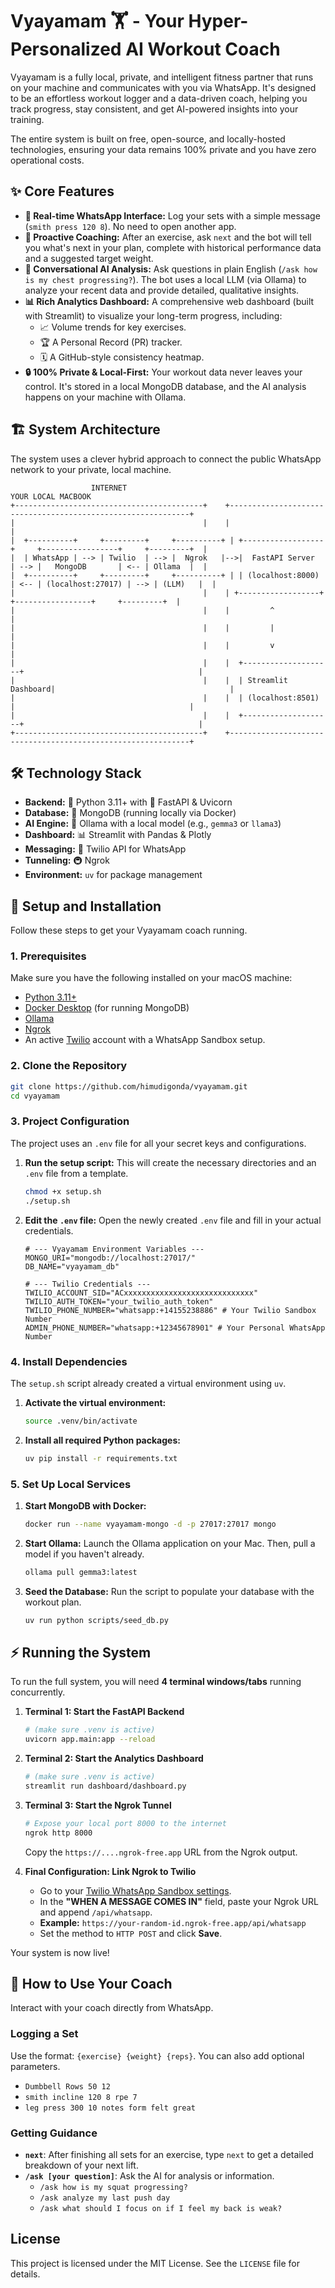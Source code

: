 # Vyayamam 🏋️ - Your Hyper-Personalized AI Workout Coach

Vyayamam is a fully local, private, and intelligent fitness partner that runs on your machine and communicates with you via WhatsApp. It's designed to be an effortless workout logger and a data-driven coach, helping you track progress, stay consistent, and get AI-powered insights into your training.

The entire system is built on free, open-source, and locally-hosted technologies, ensuring your data remains 100% private and you have zero operational costs.

## ✨ Core Features

*   **📱 Real-time WhatsApp Interface:** Log your sets with a simple message (`smith press 120 8`). No need to open another app.
*   **🤖 Proactive Coaching:** After an exercise, ask `next` and the bot will tell you what's next in your plan, complete with historical performance data and a suggested target weight.
*   **🧠 Conversational AI Analysis:** Ask questions in plain English (`/ask how is my chest progressing?`). The bot uses a local LLM (via Ollama) to analyze your recent data and provide detailed, qualitative insights.
*   **📊 Rich Analytics Dashboard:** A comprehensive web dashboard (built with Streamlit) to visualize your long-term progress, including:
    *   📈 Volume trends for key exercises.
    *   🏆 A Personal Record (PR) tracker.
    *   🗓️ A GitHub-style consistency heatmap.
*   **🔒 100% Private & Local-First:** Your workout data never leaves your control. It's stored in a local MongoDB database, and the AI analysis happens on your machine with Ollama.

## 🏗️ System Architecture

The system uses a clever hybrid approach to connect the public WhatsApp network to your private, local machine.

```
                  INTERNET                                         YOUR LOCAL MACBOOK
+------------------------------------------+    +-------------------------------------------------------------+
|                                          |    |                                                             |
|  +----------+     +---------+     +----------+ | +------------------+     +-----------------+     +---------+  |
|  | WhatsApp | --> | Twilio  | --> |  Ngrok   |-->|  FastAPI Server  | --> |   MongoDB       | <-- | Ollama  |  |
|  +----------+     +---------+     +----------+ | | (localhost:8000) | <-- | (localhost:27017) | --> | (LLM)   |  |
|                                          |    | +------------------+     +-----------------+     +---------+  |
|                                          |    |         ^                                                     |
|                                          |    |         |                                                     |
|                                          |    |         v                                                     |
|                                          |    |  +--------------------+                                       |
|                                          |    |  | Streamlit Dashboard|                                       |
|                                          |    |  | (localhost:8501)   |                                       |
|                                          |    |  +--------------------+                                       |
+------------------------------------------+    +-------------------------------------------------------------+
```

## 🛠️ Technology Stack

*   **Backend:** 🐍 Python 3.11+ with 🚀 FastAPI & Uvicorn
*   **Database:** 🍃 MongoDB (running locally via Docker)
*   **AI Engine:** 🧠 Ollama with a local model (e.g., `gemma3` or `llama3`)
*   **Dashboard:** 📊 Streamlit with Pandas & Plotly
*   **Messaging:** 💬 Twilio API for WhatsApp
*   **Tunneling:** 🚇 Ngrok
*   **Environment:** `uv` for package management

## 🚀 Setup and Installation

Follow these steps to get your Vyayamam coach running.

### 1. Prerequisites

Make sure you have the following installed on your macOS machine:
*   [Python 3.11+](https://www.python.org/downloads/)
*   [Docker Desktop](https://www.docker.com/products/docker-desktop/) (for running MongoDB)
*   [Ollama](https://ollama.com/)
*   [Ngrok](https://ngrok.com/download)
*   An active [Twilio](https://www.twilio.com/try-twilio) account with a WhatsApp Sandbox setup.

### 2. Clone the Repository

```bash
git clone https://github.com/himudigonda/vyayamam.git
cd vyayamam
```

### 3. Project Configuration

The project uses an `.env` file for all your secret keys and configurations.

1.  **Run the setup script:** This will create the necessary directories and an `.env` file from a template.
    ```bash
    chmod +x setup.sh
    ./setup.sh
    ```
2.  **Edit the `.env` file:** Open the newly created `.env` file and fill in your actual credentials.
    ```env
    # --- Vyayamam Environment Variables ---
    MONGO_URI="mongodb://localhost:27017/"
    DB_NAME="vyayamam_db"

    # --- Twilio Credentials ---
    TWILIO_ACCOUNT_SID="ACxxxxxxxxxxxxxxxxxxxxxxxxxxxxx"
    TWILIO_AUTH_TOKEN="your_twilio_auth_token"
    TWILIO_PHONE_NUMBER="whatsapp:+14155238886" # Your Twilio Sandbox Number
    ADMIN_PHONE_NUMBER="whatsapp:+12345678901" # Your Personal WhatsApp Number
    ```

### 4. Install Dependencies

The `setup.sh` script already created a virtual environment using `uv`.

1.  **Activate the virtual environment:**
    ```bash
    source .venv/bin/activate
    ```
2.  **Install all required Python packages:**
    ```bash
    uv pip install -r requirements.txt
    ```

### 5. Set Up Local Services

1.  **Start MongoDB with Docker:**
    ```bash
    docker run --name vyayamam-mongo -d -p 27017:27017 mongo
    ```
2.  **Start Ollama:** Launch the Ollama application on your Mac. Then, pull a model if you haven't already.
    ```bash
    ollama pull gemma3:latest
    ```
3.  **Seed the Database:** Run the script to populate your database with the workout plan.
    ```bash
    uv run python scripts/seed_db.py
    ```

## ⚡ Running the System

To run the full system, you will need **4 terminal windows/tabs** running concurrently.

1.  **Terminal 1: Start the FastAPI Backend**
    ```bash
    # (make sure .venv is active)
    uvicorn app.main:app --reload
    ```
2.  **Terminal 2: Start the Analytics Dashboard**
    ```bash
    # (make sure .venv is active)
    streamlit run dashboard/dashboard.py
    ```
3.  **Terminal 3: Start the Ngrok Tunnel**
    ```bash
    # Expose your local port 8000 to the internet
    ngrok http 8000
    ```
    Copy the `https://....ngrok-free.app` URL from the Ngrok output.

4.  **Final Configuration: Link Ngrok to Twilio**
    *   Go to your [Twilio WhatsApp Sandbox settings](https://console.twilio.com/us1/develop/messaging/try-it-out/whatsapp-senders).
    *   In the **"WHEN A MESSAGE COMES IN"** field, paste your Ngrok URL and append `/api/whatsapp`.
    *   **Example:** `https://your-random-id.ngrok-free.app/api/whatsapp`
    *   Set the method to `HTTP POST` and click **Save**.

Your system is now live!

## 💬 How to Use Your Coach

Interact with your coach directly from WhatsApp.

### Logging a Set

Use the format: `{exercise} {weight} {reps}`. You can also add optional parameters.

*   `Dumbbell Rows 50 12`
*   `smith incline 120 8 rpe 7`
*   `leg press 300 10 notes form felt great`

### Getting Guidance

*   **`next`**: After finishing all sets for an exercise, type `next` to get a detailed breakdown of your next lift.
*   **`/ask [your question]`**: Ask the AI for analysis or information.
    *   `/ask how is my squat progressing?`
    *   `/ask analyze my last push day`
    *   `/ask what should I focus on if I feel my back is weak?`

## License

This project is licensed under the MIT License. See the `LICENSE` file for details.
